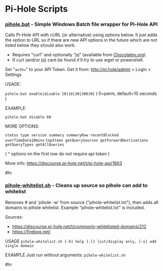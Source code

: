 # Pi-Hole Scripts

### [pihole.bat](pihole.bat) - Simple Windows Batch file wrapper for Pi-Hole API

Calls Pi-Hole API with cURL (or alternative) using options below.
It just adds the option to URL so if there are new API options in the
future which are not listed below they should also work.

- Requires "curl" and optionally "jq" (available from [Chocolatey.org](http://chocolatey.org)).
- If curl (and/or jq) cant be found it'll try to use wget or powershell.

Set "`auth=`" to your API Token. Get it from: http://pi.hole/admin > Login > Settings

USAGE: 

  `pihole.bat enable|disable [0|10|30|300|N]` ( 0=perm, default=10 seconds )

EXAMPLE: 

  `pihole.bat disable 60`

MORE OPTIONS: 

  `status type version summary summaryRaw recentBlocked overTimeData10mins`
  `topItems getQuerySources getForwardDestinations getQueryTypes getAllQueries` 
  
  ( ^ options on the first row do not require api token )

More info:
https://discourse.pi-hole.net/t/pi-hole-api/1863

#hr

### [pihole-whitelist.sh](pihole-whitelist) -  Cleans up source so pihole can add to whitelist

Removes # and 'pihole -w' from source ("pihole-whitelist.txt"), then adds all domains to pihole whitelist.
Example "pihole-whitelist.txt" is included.

Sources:
- https://discourse.pi-hole.net/t/commonly-whitelisted-domains/212
- https://firebog.net/

USAGE
  `pihole-whitelist.sh [-h] help [-l] list/display only, [-s] add single domain`

EXAMPLE
  Just run without arguments: `pihole-whitelist.sh`

#hr

